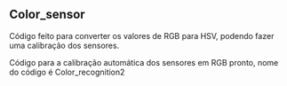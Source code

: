 ## Color_sensor
Código feito para converter os valores de RGB para HSV, podendo fazer uma calibração dos sensores.

Código para a calibração automática dos sensores em RGB pronto, nome do código é Color_recognition2
